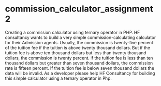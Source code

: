 # commission_calculator_assignment2
Creating a commission calculator using ternary operator in PHP.
HF consultancy wants to build a very simple commission-calculating calculator for their Admission agents. Usually, the commission is twenty-five percent of the tuition fee if the tuition is above twenty thousand dollars. But if the tuition fee is above ten thousand dollars but less than twenty thousand dollars, the commission is twenty percent. If the tuition fee is less than ten thousand dollars but greater than seven thousand dollars,  the commission rate is fifteen percent. If the tuition fee is below seven thousand dollars the data will be invalid. As a developer please help HF Consultancy for building this simple calculator using a ternary operator in Php.
